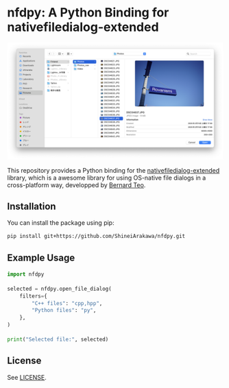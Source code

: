 # nfdpy: A Python Binding for nativefiledialog-extended

![teaser.png](/assets/teaser.png)

This repository provides a Python binding for the [nativefiledialog-extended](https://github.com/btzy/nativefiledialog-extended) library, which is a awesome library for using OS-native file dialogs in a cross-platform way, developped by [Bernard Teo](https://github.com/btzy).

## Installation

You can install the package using pip:

```bash
pip install git+https://github.com/ShineiArakawa/nfdpy.git
```

## Example Usage

```python
import nfdpy

selected = nfdpy.open_file_dialog(
    filters={
        "C++ files": "cpp,hpp",
        "Python files": "py",
    },
)

print("Selected file:", selected)
```

## License

See [LICENSE](/LICENSE).
